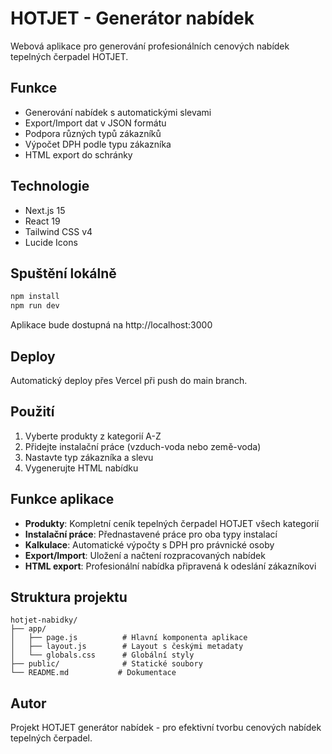 # HOTJET - Generátor nabídek

Webová aplikace pro generování profesionálních cenových nabídek tepelných čerpadel HOTJET.

## Funkce
- Generování nabídek s automatickými slevami
- Export/Import dat v JSON formátu
- Podpora různých typů zákazníků
- Výpočet DPH podle typu zákazníka
- HTML export do schránky

## Technologie
- Next.js 15
- React 19
- Tailwind CSS v4
- Lucide Icons

## Spuštění lokálně
```bash
npm install
npm run dev
```

Aplikace bude dostupná na http://localhost:3000

## Deploy
Automatický deploy přes Vercel při push do main branch.

## Použití
1. Vyberte produkty z kategorií A-Z
2. Přidejte instalační práce (vzduch-voda nebo země-voda)
3. Nastavte typ zákazníka a slevu
4. Vygenerujte HTML nabídku

## Funkce aplikace
- **Produkty**: Kompletní ceník tepelných čerpadel HOTJET všech kategorií
- **Instalační práce**: Přednastavené práce pro oba typy instalací
- **Kalkulace**: Automatické výpočty s DPH pro právnické osoby
- **Export/Import**: Uložení a načtení rozpracovaných nabídek
- **HTML export**: Profesionální nabídka připravená k odeslání zákazníkovi

## Struktura projektu
```
hotjet-nabidky/
├── app/
│   ├── page.js          # Hlavní komponenta aplikace
│   ├── layout.js        # Layout s českými metadaty
│   └── globals.css      # Globální styly
├── public/              # Statické soubory
└── README.md           # Dokumentace
```

## Autor
Projekt HOTJET generátor nabídek - pro efektivní tvorbu cenových nabídek tepelných čerpadel.